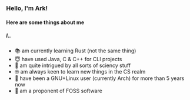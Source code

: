 ### Hello, I'm Ark!
#### Here are some things about me
##### I..
* 📚 am currently learning Rust (not the same thing)
* 😇 have used Java, C & C++ for CLI projects
* 💾 am quite intrigued by all sorts of sciency stuff
* 🤓 am always keen to learn new things in the CS realm
* 🐧 have been a GNU+Linux user (currently Arch) for more than 5 years now
* 📀 am a proponent of FOSS software

<!-- DYNAMIC CARDS START HERE
</br>
<p align="left">
    <img src ="https://github-readme-stats.vercel.app/api?username=arkorty&custom_title=GitHub+Stats&show_icons=true&hide=contribs&theme=dark&hide_border=true&bg_color=00000000">
    </br>
    <img src ="https://github-readme-stats.vercel.app/api/top-langs/?username=arkorty&langs_count=10&layout=compact&theme=dark&hide_border=true&bg_color=00000000">
</p>
DYNAMIC CARDS END HERE -->
